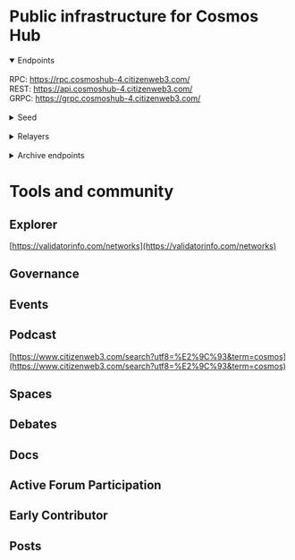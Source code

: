 # Public infrastructure for Cosmos Hub

<details open>
  <summary>Endpoints</summary>
  <br>
  RPC: <a href="https://rpc.cosmoshub-4.citizenweb3.com/">https://rpc.cosmoshub-4.citizenweb3.com/</a><br>
  REST: <a href="https://api.cosmoshub-4.citizenweb3.com/">https://api.cosmoshub-4.citizenweb3.com/</a><br>
  GRPC: <a href="https://grpc.cosmoshub-4.citizenweb3.com/">https://grpc.cosmoshub-4.citizenweb3.com/</a>
</details>
<br>
<details>
  <summary>Seed</summary>
  d567c93fa5b646c8cca8ba0a2d7499bca6aeba52@mainnet.seednode.citizenweb3.com:26656
</details>
<br>
<details>
  <summary>Relayers</summary>
</details>
<br>
<details>
  <summary>Archive endpoints</summary>
  RPC: <br>
  API: <br>
  GRPC: <br>
</details>

# Tools and community

## Explorer
[https://validatorinfo.com/networks](https://validatorinfo.com/networks)

## Governance

## Events

## Podcast
[https://www.citizenweb3.com/search?utf8=%E2%9C%93&term=cosmos](https://www.citizenweb3.com/search?utf8=%E2%9C%93&term=cosmos)

## Spaces

## Debates

## Docs

## Active Forum Participation

## Early Contributor

## Posts